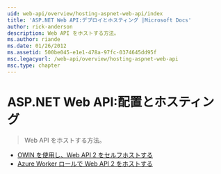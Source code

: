 ```yaml
---
uid: web-api/overview/hosting-aspnet-web-api/index
title: 'ASP.NET Web API:デプロイとホスティング |Microsoft Docs'
author: rick-anderson
description: Web API をホストする方法。
ms.author: riande
ms.date: 01/26/2012
ms.assetid: 500be045-e1e1-478a-97fc-0374645dd95f
msc.legacyurl: /web-api/overview/hosting-aspnet-web-api
msc.type: chapter
---
```

<a name="aspnet-web-api-deployment-and-hosting"></a>ASP.NET Web API:配置とホスティング
====================
> Web API をホストする方法。


- [OWIN を使用し、Web API 2 をセルフホストする](use-owin-to-self-host-web-api.md)
- [Azure Worker ロールで Web API 2 をホストする](host-aspnet-web-api-in-an-azure-worker-role.md)
